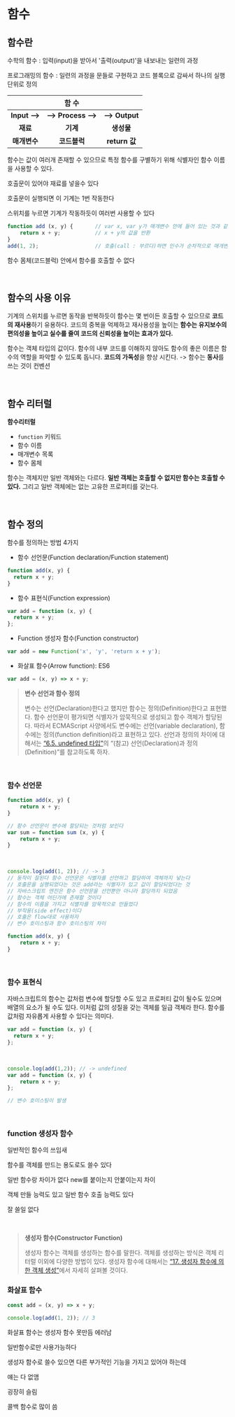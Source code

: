 # 함수

## 함수란

수학의 함수 : 입력(input)을 받아서 '출력(output)'을 내보내는 일련의 과정

프로그래밍의 함수 : 일련의 과정을 문들로 구현하고 코드 블록으로 감싸서 하나의 실행 단위로 정의

|               |        함 수        |                |
| :-----------: | :-----------------: | :------------: |
| **Input -->** | **--> Process -->** | **--> Output** |
|   **재료**    |      **기계**       |   **생성물**   |
| **매개변수**  |    **코드블럭**     | **return 값**  |

함수는 값이 여러개 존재할 수 있으므로 특정 함수를 구별하기 위해 식별자인 함수 이름을 사용할 수 있다.



호출문이 있어야 재료를 넣을수 있다

호출문이 실행되면 이 기계는 1번 작동한다

스위치를 누르면 기계가 작동하듯이 여러번 사용할 수 있다







```javascript
function add (x, y) {       // var x, var y가 매개변수 안에 들어 있는 것과 같다
    return x + y;           // x + y의 값을 반환
}
add(1, 2);                  // 호출(call : 부르다)하면 인수가 순차적으로 매개변수에 할당
```

함수 몸체(코드블럭) 안에서 함수를 호출할 수 없다

&nbsp;

## 함수의 사용 이유

기계의 스위치를 누르면 동작을 반복하듯이 함수는 몇 번이든 호출할 수 있으므로 **코드의 재사용**하기 유용하다. 코드의 중복을 억제하고 재사용성을 높이는 **함수는 유지보수의 편의성을 높이고 실수를 줄여 코드의 신뢰성을 높이는 효과가 있다.**

함수는 객체 타입의 값이다. 함수의 내부 코드를 이해하지 않아도 함수의 좋은 이름은 함수의 역할을 파악할 수 있도록 돕니다. **코드의 가독성**을 향상 시킨다. -> 함수는 **동사**를 쓰는 것이 컨벤션

&nbsp;

## 함수 리터럴

**함수리터럴**

- `function` 키워드
- 함수 이름
- 매개변수 목록
- 함수 몸체

함수는 객체지만 일반 객체와는 다르다. **일반 객체는 호출할 수 없지만 함수는 호출할 수 있다.** 그리고 일반 객체에는 없는 고유한 프로퍼티를 갖는다.

&nbsp;

## 함수 정의

함수를 정의하는 방법 4가지

- 함수 선언문(Function declaration/Function statement)

```javascript
function add(x, y) {
  return x + y;
}
```

- 함수 표현식(Function expression)

```javascript
var add = function (x, y) {
  return x + y;
};
```

- Function 생성자 함수(Function constructor)

```javascript
var add = new Function('x', 'y', 'return x + y');
```

- 화살표 함수(Arrow function): ES6

```javascript
var add = (x, y) => x + y;
```

> **변수 선언과 함수 정의**
>
> 변수는 선언(Declaration)한다고 했지만 함수는 정의(Definition)한다고 표현했다. 함수 선언문이 평가되면 식별자가 암묵적으로 생성되고 함수 객체가 할당된다. 따라서 ECMAScript 사양에서도 변수에는 선언(variable declaration), 함수에는 정의(function definition)라고 표현하고 있다.
> 선언과 정의의 차이에 대해서는 [“6.5. undefined 타입”](https://poiemaweb.com/fastcampus/type#5-undefined-타입)의 “(참고) 선언(Declaration)과 정의(Definition)”를 참고하도록 하자.

&nbsp;

### 함수 선언문

```javascript
function add(x, y) {
    return x + y;
}

// 함수 선언문이 변수에 할당되는 것처럼 보인다
var sum = function sum (x, y) {
    return x + y;
}
```

&nbsp;

```javascript
console.log(add(1, 2)); // -> 3 
// 동작이 잘된다 함수 선언문은 식별자를 선언하고 할당하여 객체까지 넣는다
// 호출문을 실행되었다는 것은 add라는 식별자가 있고 값이 할당되었다는 것
// 자바스크립트 엔진은 함수 선언문을 선언뿐만 아니라 할당까지 되었음
// 함수는 객체 어딘가에 존재할 것이다
// 함수의 이름을 가지고 식별자를 암묵적으로 만들었다
// 부작용(side effect)이다 
// 호출은 flow대로 사용하자
// 변수 호이스팅과 함수 호이스팅의 차이

function add(x, y) {
    return x + y;
}
```

&nbsp;

### 함수 표현식

자바스크립트의 함수는 값처럼 변수에 할당할 수도 있고 프로퍼티 값이 될수도 있으며 배열의 요소가 될 수도 있다. 이처럼 값의 성질을 갖는 객체를 일급 객체라 한다. 함수를 값처럼 자유롭게 사용할 수 있다는 의미다.

```javascript
var add = function (x, y) {
  return x + y;
};
```

&nbsp;

```javascript
console.log(add(1,2)); // -> undefined
var add = function (x, y) {
    return x + y;
};

// 변수 호이스팅이 발생
```

&nbsp;

### function 생성자 함수

일반적인 함수의 쓰임새

함수를 객체를 만드는 용도로도 쓸수 있다

일반 함수랑 차이가 없다 new를 붙이는지 안붙이는지 차이

객체 만들 능력도 있고 일반 함수 호출 능력도 있다

잘 쓸일 없다

&nbsp;

>**생성자 함수(Constructor Function)**
>
>생성자 함수는 객체를 생성하는 함수를 말한다. 객체를 생성하는 방식은 객체 리터럴 이외에 다양한 방법이 있다. 생성자 함수에 대해서는 [“17. 생성자 함수에 의한 객체 생성”](https://poiemaweb.com/fastcampus/constructor)에서 자세히 살펴볼 것이다.



### 화살표 함수

```javascript
const add = (x, y) => x + y;

console.log(add(1, 2)); // 3
```

화살표 함수는 생성자 함수 못만듬 에러남

일반함수로만 사용가능하다

생성자 함수로 쓸수 있으면 다른 부가적인 기능을 가지고 있어야 하는데

얘는 다 없앰

굉장히 슬림

콜백 함수로 많이 씀